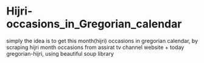 # Hijri-occasions_in_Gregorian_calendar
simply the idea is to get this month(hijri) occasions in gregorian calendar, by scraping hijri month occasions from assirat tv channel website + today gregorian-hijri, using beautiful soup library